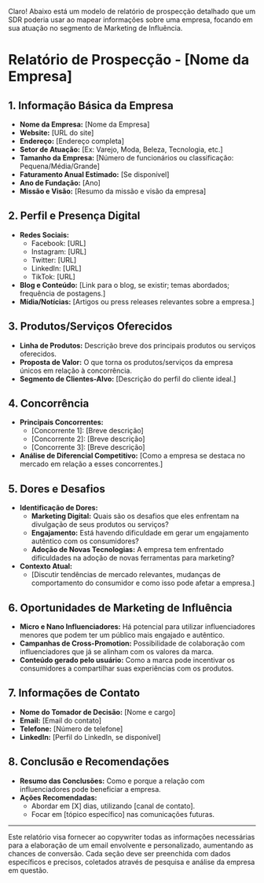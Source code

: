 Claro! Abaixo está um modelo de relatório de prospecção detalhado que um SDR poderia usar ao mapear informações sobre uma empresa, focando em sua atuação no segmento de Marketing de Influência.

# Relatório de Prospecção - [Nome da Empresa]

## 1. Informação Básica da Empresa
- **Nome da Empresa:** [Nome da Empresa]
- **Website:** [URL do site]
- **Endereço:** [Endereço completa]
- **Setor de Atuação:** [Ex: Varejo, Moda, Beleza, Tecnologia, etc.]
- **Tamanho da Empresa:** [Número de funcionários ou classificação: Pequena/Média/Grande]
- **Faturamento Anual Estimado:** [Se disponível]
- **Ano de Fundação:** [Ano]
- **Missão e Visão:** [Resumo da missão e visão da empresa]

## 2. Perfil e Presença Digital
- **Redes Sociais:**
  - Facebook: [URL]
  - Instagram: [URL]
  - Twitter: [URL]
  - LinkedIn: [URL]
  - TikTok: [URL]
- **Blog e Conteúdo:** [Link para o blog, se existir; temas abordados; frequência de postagens.]
- **Mídia/Notícias:** [Artigos ou press releases relevantes sobre a empresa.]

## 3. Produtos/Serviços Oferecidos
- **Linha de Produtos:** Descrição breve dos principais produtos ou serviços oferecidos.
- **Proposta de Valor:** O que torna os produtos/serviços da empresa únicos em relação à concorrência.
- **Segmento de Clientes-Alvo:** [Descrição do perfil do cliente ideal.]

## 4. Concorrência
- **Principais Concorrentes:**
  - [Concorrente 1]: [Breve descrição]
  - [Concorrente 2]: [Breve descrição]
  - [Concorrente 3]: [Breve descrição]
- **Análise de Diferencial Competitivo:** [Como a empresa se destaca no mercado em relação a esses concorrentes.]

## 5. Dores e Desafios
- **Identificação de Dores:**
  - **Marketing Digital:** Quais são os desafios que eles enfrentam na divulgação de seus produtos ou serviços?
  - **Engajamento:** Está havendo dificuldade em gerar um engajamento autêntico com os consumidores?
  - **Adoção de Novas Tecnologias:** A empresa tem enfrentado dificuldades na adoção de novas ferramentas para marketing?
- **Contexto Atual:**
  - [Discutir tendências de mercado relevantes, mudanças de comportamento do consumidor e como isso pode afetar a empresa.]

## 6. Oportunidades de Marketing de Influência
- **Micro e Nano Influenciadores:** Há potencial para utilizar influenciadores menores que podem ter um público mais engajado e autêntico.
- **Campanhas de Cross-Promotion:** Possibilidade de colaboração com influenciadores que já se alinham com os valores da marca.
- **Conteúdo gerado pelo usuário:** Como a marca pode incentivar os consumidores a compartilhar suas experiências com os produtos.

## 7. Informações de Contato
- **Nome do Tomador de Decisão:** [Nome e cargo]
- **Email:** [Email do contato]
- **Telefone:** [Número de telefone]
- **LinkedIn:** [Perfil do LinkedIn, se disponível]

## 8. Conclusão e Recomendações
- **Resumo das Conclusões:** Como e porque a relação com influenciadores pode beneficiar a empresa.
- **Ações Recomendadas:** 
  - Abordar em [X] dias, utilizando [canal de contato].
  - Focar em [tópico específico] nas comunicações futuras.

---

Este relatório visa fornecer ao copywriter todas as informações necessárias para a elaboração de um email envolvente e personalizado, aumentando as chances de conversão. Cada seção deve ser preenchida com dados específicos e precisos, coletados através de pesquisa e análise da empresa em questão.